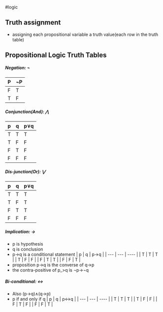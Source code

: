 #logic
## Truth assignment
- assigning each propositional variable a truth value(each row in the truth table)

## Propositional Logic Truth Tables
##### Negation: ¬
| P   | ¬P  |
| --- | --- |
| F   | T   |
| T   | F   |

##### Conjunction(And): $\bigwedge$
| p   | q   | p$\vee$q  |
| --- | --- | ---- |
| T   | T   | T    |
| T   | F   | F    |
| F   | T   | F    |
| F   | F   | F    |

##### Dis-junction(Or): $\bigvee$
| p   | q   | p$\vee$q  |
| --- | --- | ---- |
| T   | T   | T    |
| T   | F   | T    |
| F   | T   | T    |
| F   | F   | F    |

##### Implication: $\rightarrow$
- p is hypothesis
- q is conclusion
- p->q is a conditional statement
| p   | q   | p->q |
| --- | --- | ---- |
| T   | T   | T    |
| T   | F   | F    |
| F   | T   | T    |
| F   | F   | T    |
- proposition p->q is the converse of q->p
- the contra-positive of p_>q is ¬p->¬q

##### Bi-conditional: $\leftrightarrow$ 
- Also (p->q)$\wedge$(q->p)
- p if and only if q
| p   | q   | p<->q |
| --- | --- | ---- |
| T   | T   | T    |
| T   | F   | F    |
| F   | T   | F    |
| F   | F   | T    |
